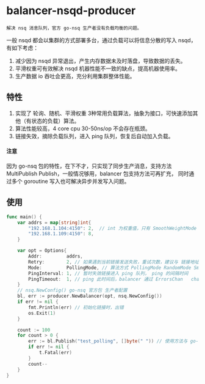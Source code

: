 # balancer-nsqd-producer

    解决 nsq 消息队列，官方 go-nsq 生产者没有负载均衡的问题。
一般 nsqd 都会以集群的方式部署多台，通过负载可以将信息分散的写入 nsqd，有如下考虑：

1. 减少因为 nsqd 异常退出，产生内存数据未及时落盘，导致数据的丢失。
2. 平滑权重可有效解决 nsqd 机器性能不一致的缺点，提高机器使用率。
3. 生产数据 io 吞吐会更高，充分利用集群整体性能。

## 特性

1. 实现了 轮询、随机、平滑权重 3种常用负载算法，抽象为接口，可快速添加其他（有状态的负载）算法。
2. 算法性能较高，4 core cpu  30-50ns/op 不会存在瓶颈。
3. 链接失效，摘除负载队列，进入 ping 队列，恢复后自动加入负载。

#### 注意

因为 go-nsq 包的特性，在下不才，只实现了同步生产消息，支持方法 MultiPublish  Publish，一般情况够用，balancer 包支持方法可再扩充，
同时通过多个 goroutine 写入也可解决异步并发写入问题。

## 使用

``` go
func main() {
	var addrs = map[string]int{
		"192.168.1.104:4150": 2,  // int 为权重值，只有 SmoothWeightMode 生效
		"192.168.1.109:4150": 8,
	}

	var opt = Options{
		Addr:         addrs,
		Retry:        2, // 如果遇到当前链接发送失败，重试次数，建议与 链接地址数量一致
		Mode:         PollingMode, // 算法方式 PollingMode RandomMode SmoothWeightMode
		PingInterval: 1, // 暂时失效链接进入 ping 队列， ping 的间隔时间
		PingTimeout:  1, // ping 此时间后，balancer 通过 ErrorsChan   chan error  返回 nsqd 链接错误， 使用者应该消费 ErrorsChan
    }
    // nsq.NewConfig() go-nsq 官方包 生产者配置
    bl, err := producer.NewBalancer(opt, nsq.NewConfig())
    if err != nil {
        fmt.Println(err) // 初始化链接时，出错
        os.Exit(1)
    }

	count := 100
	for count > 0 {
		err := bl.Publish("test_polling", []byte(" ")) // 使用方法与 go-nsq 官方包一致
		if err != nil {
			t.Fatal(err)
		}
		count--
	}
}

```



